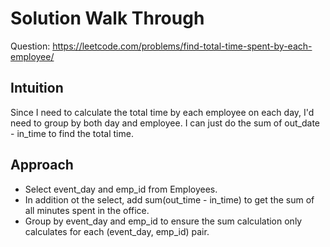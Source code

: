 # Solution Walk Through
Question: https://leetcode.com/problems/find-total-time-spent-by-each-employee/

## Intuition
Since I need to calculate the total time by each employee on each day, I'd need to group by both day and employee. I can just do the sum of out_date - in_time to find the total time.

## Approach
- Select event_day and emp_id from Employees.
- In addition ot the select, add sum(out_time - in_time) to get the sum of all minutes spent in the office.
- Group by event_day and emp_id to ensure the sum calculation only calculates for each (event_day, emp_id) pair.